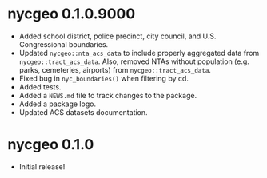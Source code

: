 # nycgeo 0.1.0.9000

* Added school district, police precinct, city council, and U.S. Congressional boundaries.
* Updated `nycgeo::nta_acs_data` to include properly aggregated data from `nycgeo::tract_acs_data`. Also, removed NTAs without population (e.g. parks, cemeteries, airports) from `nycgeo::tract_acs_data`.
* Fixed bug in `nyc_boundaries()` when filtering by cd.
* Added tests.
* Added a `NEWS.md` file to track changes to the package.
* Added a package logo.
* Updated ACS datasets documentation.

# nycgeo 0.1.0

* Initial release!
